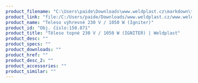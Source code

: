 ```yaml
---
product_filename: "C:\Users\paide\Downloads\www.weldplast.cz\markdown\teleso-topne-230-v-1050-w-igniter.md"
product_link: "file:/C:/Users/paide/Downloads/www.weldplast.cz/www.weldplast.cz/sk/teleso-topne-230-v-1050-w-igniter"
product_name: "Teleso výhrevné 230 V / 1050 W (Igniter)"
product_id: "Obj. číslo:150.871"
product_title: "Těleso topné 230 V / 1050 W (IGNITER) | Weldplast"
product_desc: ""
product_specs: ""
product_downloads: ""
product_href: ""
product_desc_2: ""
product_accessories: ""
product_similar: ""
---
```

